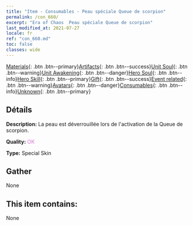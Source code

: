 ```yaml
---
title: "Item - Consumables - Peau spéciale Queue de scorpion"
permalink: /con_660/
excerpt: "Era of Chaos  Peau spéciale Queue de scorpion"
last_modified_at: 2021-07-27
locale: fr
ref: "con_660.md"
toc: false
classes: wide
---
```

 [Materials](/ItemsFR/){: .btn .btn--primary}[Artifacts](/ItemsFR/Artifacts/){: .btn .btn--success}[Unit Soul](/ItemsFR/UnitSoul/){: .btn .btn--warning}[Unit Awakening](/ItemsFR/UnitAwakening/){: .btn .btn--danger}[Hero Soul](/ItemsFR/HeroSoul/){: .btn .btn--info}[Hero Skill](/ItemsFR/HeroSkill/){: .btn .btn--primary}[Gift](/ItemsFR/Gift/){: .btn .btn--success}[Event related](/ItemsFR/Events/){: .btn .btn--warning}[Avatars](/ItemsFR/Avatars/){: .btn .btn--danger}[Consumables](/ItemsFR/Consumables/){: .btn .btn--info}[Unknown](/ItemsFR/Unknown/){: .btn .btn--primary}

## Détails
 **Description:** La peau est déverrouillée lors de l'activation de la Queue de scorpion.

 **Quality:** <span style="color: #DA70D6">OK</span>

 **Type:** Special Skin

## Gather

  None

## This item contains:

  None


